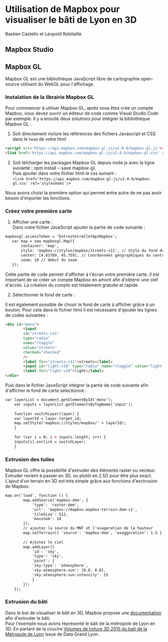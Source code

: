 # Utilisation de Mapbox pour visualiser le bâti de Lyon en 3D
Bastien Castello et Léopold Robitaille

## Mapbox Studio

## Mapbox GL
Mapbox GL est une bibliothèque JavaScript libre de cartographie open-source utilisant du WebGL pour l'affichage.

### Instalation de la librairie Mapbox GL
Pour commencer à utiliser Mapbox GL, après vous êtes crée un compte Mapbox, vous devez ouvrir un éditeur de code comme Visual Studio Code par exemple.
Il y a ensuite deux solutions pour intégrer la bibliothèque Mapbox GL :
  1. Soit directement inclure les références des fichiers Javascript et CSS dans le `head` de votre html
  ```html
<script src='https://api.mapbox.com/mapbox-gl-js/v2.0.0/mapbox-gl.js'></script>   
<link href='https://api.mapbox.com/mapbox-gl-js/v2.0.0/mapbox-gl.css' rel='stylesheet'/>
```
  
  2. Soit télcharger les packages Mapbox GL depuis node.js avec la ligne suivante : npm install --save mapbox-gl.    
    Puis ajouter dans votre fichier html le css suivant :   
    `<link href='https://api.mapbox.com/mapbox-gl-js/v2.0.0/mapbox-gl.css' rel='stylesheet'/>`
    
 Nous avons choisi la première option qui permet entre autre de ne pas avoir besoin d'importer les fonctions.
    
 ### Créez votre première carte 
 
 1. Afficher une carte :  
 Dans votre fichier JavaScript ajouter la partie de code suivante :   
 
 ```html
 mapboxgl.accessToken = 'EntrezVotreClefApiMapbox';
    var map = new mapboxgl.Map({
        container: 'map',
        style: 'mapbox://styles/mapbox/streets-v11', // Style du fond de map 
        center: [4.83789, 45.759], // Coordonnées géographiques du centre de la carte en WGS 84 [lng, lat]
        zoom: 10 // début du zoom
    });
```
Cette partie de code permet d'afficher à l'écran votre première carte. Il est important de se créer un compte Mapbox en amont afin d'obtenir une clef d'accès. La création du compte est totalement gratuite et rapide.  

2. Sélectionner le fond de carte : 

Il est également possible de chosir le fond de carte à afficher grâce à un bouton. Pour cela dans le fichier html il est nécessaire d'ajouter les lignes de codes suivantes :  
```html
<div id="menu">
        <input
        id="streets-v11"
        type="radio"
        name="rtoggle"
        value="streets"
        checked="checked"
        />
        <label for="streets-v11">streets</label>
        <input id="light-v10" type="radio" name="rtoggle" value="light" />
        <label for="light-v10">light</label>
</div>
```
Puis dans le fichier JavaScript intégrer la partie de code suivante afin d'afficher le fond de carte selectionné :

```html
var layerList = document.getElementById('menu');
    var inputs = layerList.getElementsByTagName('input');
     
    function switchLayer(layer) {
    var layerId = layer.target.id;
    map.setStyle('mapbox://styles/mapbox/' + layerId);
    }
     
    for (var i = 0; i < inputs.length; i++) {
    inputs[i].onclick = switchLayer;
    }
```

### Extrusion des tuiles

Mapbox GL offre la possibilité d'extruder des éléments raster ou vecteur. Extruder revient à passer en 3D, ou plutôt en 2.5D pour être plus exact. 
L'ajout d'un terrain en 3D est très simple grâce aux fonctions d'exctrusion de Mapbox.   

```html
map.on('load', function () {
        map.addSource('mapbox-dem', {
            'type': 'raster-dem',
            'url': 'mapbox://mapbox.mapbox-terrain-dem-v1',
            'tileSize': 512,
            'maxzoom': 14
        });
        // ajoutez la source du MNT et l'exageration de la hauteur
        map.setTerrain({ 'source': 'mapbox-dem', 'exaggeration': 1.5 });
         
        // Ajoutez le ciel
        map.addLayer({
            'id': 'sky',
            'type': 'sky',
            'paint': {
            'sky-type': 'atmosphere',
            'sky-atmosphere-sun': [0.0, 0.0],
            'sky-atmosphere-sun-intensity': 15
            }
        });
    });
```

### Extrusion du bâti

Dans le but de visualiser le bâti en 3D, Mapbox propose une <a href="https://docs.mapbox.com/mapbox-gl-js/example/3d-buildings/">documentation</a> afin d'extruder le bâti.  
Pour l'exemple nous avons représenté le bâti de la métropole de Lyon en 3D. En partant de la couche <a href="https://data.grandlyon.com/jeux-de-donnees/volumes-toiture-3d-2015-bati-metropole-lyon/donnees">Volumes de toiture 3D 2015 du bati de la Métropole de Lyon</a> issue de Data Grand Lyon.
